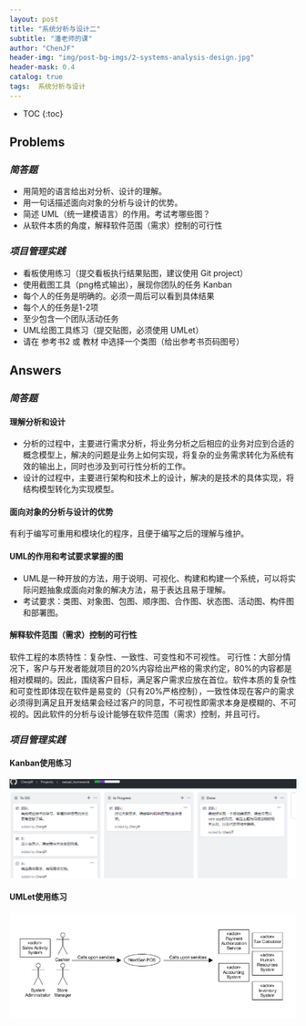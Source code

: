```yaml
---  
layout: post  
title: "系统分析与设计二"  
subtitle: "潘老师的课"  
author: "ChenJF"  
header-img: "img/post-bg-imgs/2-systems-analysis-design.jpg"  
header-mask: 0.4  
catalog: true
tags:  系统分析与设计
---
```


* TOC
{:toc}

## Problems
### *简答题*
 * 用简短的语言给出对分析、设计的理解。
 * 用一句话描述面向对象的分析与设计的优势。
 * 简述 UML（统一建模语言）的作用。考试考哪些图？
 * 从软件本质的角度，解释软件范围（需求）控制的可行性

### *项目管理实践*
 * 看板使用练习（提交看板执行结果贴图，建议使用 Git project）
 * 使用截图工具（png格式输出），展现你团队的任务 Kanban
 * 每个人的任务是明确的。必须一周后可以看到具体结果
 * 每个人的任务是1-2项
 * 至少包含一个团队活动任务
 * UML绘图工具练习（提交贴图，必须使用 UMLet）
 * 请在 参考书2 或 教材 中选择一个类图（给出参考书页码图号）
 
## Answers
### *简答题*
#### **理解分析和设计**
* 分析的过程中，主要进行需求分析，将业务分析之后相应的业务对应到合适的概念模型上，解决的问题是业务上如何实现，将复杂的业务需求转化为系统有效的输出上，同时也涉及到可行性分析的工作。
* 设计的过程中，主要进行架构和技术上的设计，解决的是技术的具体实现，将结构模型转化为实现模型。

#### **面向对象的分析与设计的优势**
有利于编写可重用和模块化的程序，且便于编写之后的理解与维护。 

#### **UML的作用和考试要求掌握的图**
 * UML是一种开放的方法，用于说明、可视化、构建和构建一个系统，可以将实际问题抽象成面向对象的解决方法，易于表达且易于理解。
 * 考试要求：类图、对象图、包图、顺序图、合作图、状态图、活动图、构件图和部署图。

#### **解释软件范围（需求）控制的可行性**
软件工程的本质特性：复杂性、一致性、可变性和不可视性。
可行性：大部分情况下，客户与开发者能就项目的20%内容给出严格的需求约定，80%的内容都是相对模糊的。因此，围绕客户目标，满足客户需求应放在首位。软件本质的复杂性和可变性即体现在软件是易变的（只有20%严格控制），一致性体现在客户的需求必须得到满足且开发结果会经过客户的同意，不可视性即需求本身是模糊的、不可视的。因此软件的分析与设计能够在软件范围（需求）控制，并且可行。

### *项目管理实践*

#### **Kanban使用练习**
![](/img/in-post/SWSAD-in/kanban-catch.PNG)

#### **UMLet使用练习**
![](/img/in-post/SWSAD-in/UML-catch.PNG)

